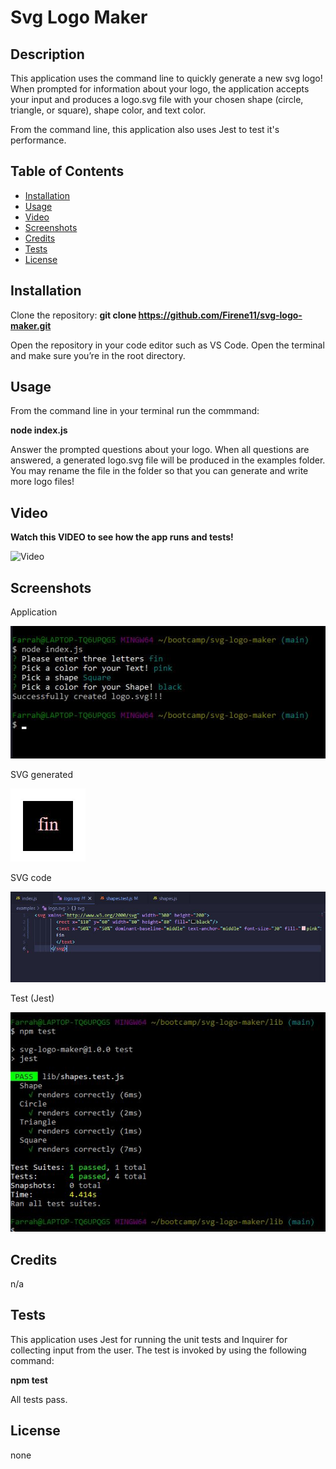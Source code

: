 # Svg Logo Maker

## Description
This application uses the command line to quickly generate a new svg logo! When prompted for information about your logo, the application accepts your input and produces a logo.svg file with your chosen shape (circle, triangle, or square), shape color, and text color.

From the command line, this application also uses Jest to test it's performance. 

## Table of Contents
- [Installation](#installation)
- [Usage](#usage)
- [Video](#video)
- [Screenshots](#Screenshots)
- [Credits](#credits)
- [Tests](#tests)
- [License](#license)

## Installation
Clone the repository: **git clone https://github.com/Firene11/svg-logo-maker.git**

Open the repository in your code editor such as VS Code. Open the terminal and make sure you’re in the root directory.

## Usage
From the command line in your terminal run the commmand:

**node index.js**

Answer the prompted questions about your logo. When all questions are answered, a generated logo.svg file will be produced in the examples folder. You may rename the file in the folder so that you can generate and write more logo files!

## Video

**Watch this VIDEO to see how the app runs and tests!**

![Video](https://drive.google.com/file/d/14Oaowj3uehFyVMunK8R03o3p-Jemd3tI/view)

## Screenshots
Application

![Application](lib/more/screenshot1.jpg) 

SVG generated

![Application](lib/more/screenshot2.jpg) 

SVG code

![Application](lib/more/screenshot3.jpg) 

Test (Jest)

![Test](lib/more/screenshot4.jpg) 

## Credits
n/a

## Tests

This application uses Jest for running the unit tests and Inquirer for collecting input from the user. The test is invoked by using the following command:

**npm test**

All tests pass.


## License
none
